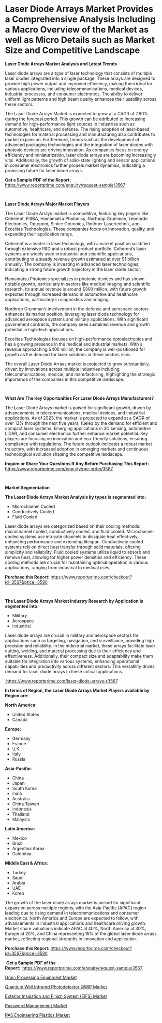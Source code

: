 <p><h1>Laser Diode Arrays Market Provides a Comprehensive Analysis Including a Macro Overview of the Market as well as Micro Details such as Market Size and Competitive Landscape</h1></p><p><strong>Laser Diode Arrays Market Analysis and Latest Trends</strong></p>
<p><p>Laser diode arrays are a type of laser technology that consists of multiple laser diodes integrated into a single package. These arrays are designed to provide high power output and improved efficiency, making them ideal for various applications, including telecommunications, medical devices, industrial processes, and consumer electronics. The ability to deliver uniform light patterns and high beam quality enhances their usability across these sectors.</p><p>The Laser Diode Arrays Market is expected to grow at a CAGR of 7.60% during the forecast period. This growth can be attributed to increasing demand for high-performance light sources in industries such as automotive, healthcare, and defense. The rising adoption of laser-based technologies for material processing and manufacturing also contributes to market expansion. Furthermore, trends such as the development of advanced packaging technologies and the integration of laser diodes with photonic devices are driving innovation. As companies focus on energy efficiency and miniaturization, laser diode arrays are becoming increasingly vital. Additionally, the growth of solid-state lighting and sensor applications in consumer electronics further propels market dynamics, indicating a promising future for laser diode arrays.</p></p>
<p><strong>Get a Sample PDF of the Report:&nbsp;</strong> <a href="https://www.reportprime.com/enquiry/request-sample/3567">https://www.reportprime.com/enquiry/request-sample/3567</a></p>
<p>&nbsp;</p>
<p><strong>Laser Diode Arrays Major Market Players</strong></p>
<p><p>The Laser Diode Arrays market is competitive, featuring key players like Coherent, FISBA, Hamamatsu Photonics, Northrop Grumman, Leonardo Electronics, Optoprim, Sintec Optronics, Roithner Lasertechnik, and Excelitas Technologies. These companies focus on innovation, quality, and expanding their application range.</p><p>Coherent is a leader in laser technology, with a market position solidified through extensive R&D and a robust product portfolio. Coherent’s laser systems are widely used in industrial and scientific applications, contributing to a steady revenue growth estimated at over $1 billion annually. The company is investing in advanced laser technologies, indicating a strong future growth trajectory in the laser diode sector.</p><p>Hamamatsu Photonics specializes in photonic devices and has shown notable growth, particularly in sectors like medical imaging and scientific research. Its annual revenue is around $800 million, with future growth expected through increased demand in automotive and healthcare applications, particularly in diagnostics and imaging.</p><p>Northrop Grumman’s involvement in the defense and aerospace sectors enhances its market position, leveraging laser diode technology for advanced aerospace systems and military applications. With significant government contracts, the company sees sustained revenue and growth potential in high-tech applications.</p><p>Excelitas Technologies focuses on high-performance optoelectronics and has a growing presence in the medical and industrial markets. With a revenue approaching $400 million, the company is well-positioned for growth as the demand for laser solutions in these sectors rises.</p><p>The overall Laser Diode Arrays market is projected to grow substantially, driven by innovations across multiple industries including telecommunications, medical, and manufacturing, highlighting the strategic importance of the companies in this competitive landscape.</p></p>
<p>&nbsp;</p>
<p><strong>What Are The Key Opportunities For Laser Diode Arrays Manufacturers?</strong></p>
<p><p>The Laser Diode Arrays market is poised for significant growth, driven by advancements in telecommunications, medical devices, and industrial applications. As of 2023, the market is projected to expand at a CAGR of over 12% through the next five years, fueled by the demand for efficient and compact laser systems. Emerging applications in 3D sensing, automotive LiDAR, and consumer electronics further enhance market potential. Key players are focusing on innovation and eco-friendly solutions, ensuring compliance with regulations. The future outlook indicates a robust market trajectory, with increased adoption in emerging markets and continuous technological evolution shaping the competitive landscape.</p></p>
<p><strong>Inquire or Share Your Questions If Any Before Purchasing This Report:</strong> <a href="https://www.reportprime.com/enquiry/pre-order/3567">https://www.reportprime.com/enquiry/pre-order/3567</a></p>
<p>&nbsp;</p>
<p><strong>Market Segmentation</strong></p>
<p><strong>The Laser Diode Arrays Market Analysis by types is segmented into:</strong></p>
<p><ul><li>Microchannel Cooled</li><li>Conductively Cooled</li><li>Fluid Cooled</li></ul></p>
<p><p>Laser diode arrays are categorized based on their cooling methods: microchannel cooled, conductively cooled, and fluid cooled. Microchannel cooled systems use intricate channels to dissipate heat effectively, enhancing performance and extending lifespan. Conductively cooled systems rely on direct heat transfer through solid materials, offering simplicity and reliability. Fluid cooled systems utilize liquid to absorb and remove heat, allowing for higher power densities and efficiency. These cooling methods are crucial for maintaining optimal operation in various applications, ranging from industrial to medical uses.</p></p>
<p><strong>Purchase this Report:&nbsp;</strong><a href="https://www.reportprime.com/checkout?id=3567&price=3590">https://www.reportprime.com/checkout?id=3567&price=3590</a></p>
<p>&nbsp;</p>
<p><strong>The Laser Diode Arrays Market Industry Research by Application is segmented into:</strong></p>
<p><ul><li>Military</li><li>Aerospace</li><li>Industrial</li></ul></p>
<p><p>Laser diode arrays are crucial in military and aerospace sectors for applications such as targeting, navigation, and surveillance, providing high precision and reliability. In the industrial market, these arrays facilitate laser cutting, welding, and material processing due to their efficiency and effectiveness. Additionally, their compact size and adaptability make them suitable for integration into various systems, enhancing operational capabilities and productivity across different sectors. This versatility drives demand for laser diode arrays in these critical applications.</p></p>
<p><a href="https://www.reportprime.com/laser-diode-arrays-r3567">&nbsp;https://www.reportprime.com/laser-diode-arrays-r3567</a></p>
<p><strong>In terms of Region, the Laser Diode Arrays Market Players available by Region are:</strong></p>
<p>
    <p> <strong> North America: </strong>
        <ul>
            <li>United States</li>
            <li>Canada</li>
        </ul>
        </p> 
    <p> <strong> Europe: </strong>
        <ul>
            <li>Germany</li>
            <li>France</li>
            <li>U.K.</li>
            <li>Italy</li>
            <li>Russia</li>
        </ul>
        </p> 
    <p> <strong> Asia-Pacific: </strong>
        <ul>
            <li>China</li>
            <li>Japan</li>
            <li>South Korea</li>
            <li>India</li>
            <li>Australia</li>
            <li>China Taiwan</li>
            <li>Indonesia</li>
            <li>Thailand</li>
            <li>Malaysia</li>
        </ul>
        </p> 
    <p> <strong> Latin America: </strong>
        <ul>
            <li>Mexico</li>
            <li>Brazil</li>
            <li>Argentina Korea</li>
            <li>Colombia</li>
        </ul>
        </p> 
    <p> <strong> Middle East & Africa: </strong>
        <ul>
            <li>Turkey</li>
            <li>Saudi</li>
            <li>Arabia</li>
            <li>UAE</li>
            <li>Korea</li>
        </ul>
    </p>
    </p>
<p><p>The growth of the laser diode arrays market is poised for significant expansion across multiple regions, with the Asia-Pacific (APAC) region leading due to rising demand in telecommunications and consumer electronics. North America and Europe are expected to follow, with advancements in industrial applications and healthcare driving growth. Market share valuations indicate APAC at 40%, North America at 30%, Europe at 20%, and China representing 15% of the global laser diode arrays market, reflecting regional strengths in innovation and application.</p></p>
<p><strong>Purchase this Report: </strong><a href="https://www.reportprime.com/checkout?id=3567&price=3590">https://www.reportprime.com/checkout?id=3567&price=3590</a></p>
<p>&nbsp;<strong>Get a Sample PDF of the Report:&nbsp;&nbsp;</strong><a href="https://www.reportprime.com/enquiry/request-sample/3567">https://www.reportprime.com/enquiry/request-sample/3567</a></p>
<p><strong></strong></p>
<p><p><a href="https://www.linkedin.com/pulse/grain-processing-equipment-market-analysis-report-global-23d3c?trackingId=CwT7%2B0lvQNCppenhL3FUlw%3D%3D">Grain Processing Equipment Market</a></p><p><a href="https://github.com/luckyshygirl/Market-Research-Report-List-6/blob/main/quantum-well-infrared-photodetector-qwip-market.md">Quantum Well Infrared Photodetector QWIP Market</a></p><p><a href="https://issuu.com/reportprime-2/docs/exterior-insulation-and-finish-syst_9a51589268581f">Exterior Insulation and Finish System (EIFS) Market</a></p><p><a href="https://www.linkedin.com/pulse/password-management-market-investigation-industry-evolution-buxqf?trackingId=QLrx%2BQXiRJ6EMg8M8KU7hQ%3D%3D">Password Management Market</a></p><p><a href="https://issuu.com/reportprime-2/docs/pa6-engineering-plastics-market-siz_70714aacbf21d9">PA6 Engineering Plastics Market</a></p></p>